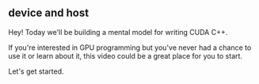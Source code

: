 ## device and host

Hey! Today we'll be building a mental model for writing CUDA C++.

If you're interested in GPU programming but you've never had a chance to use it
or learn about it, this video could be a great place for you to start.

Let's get started.
